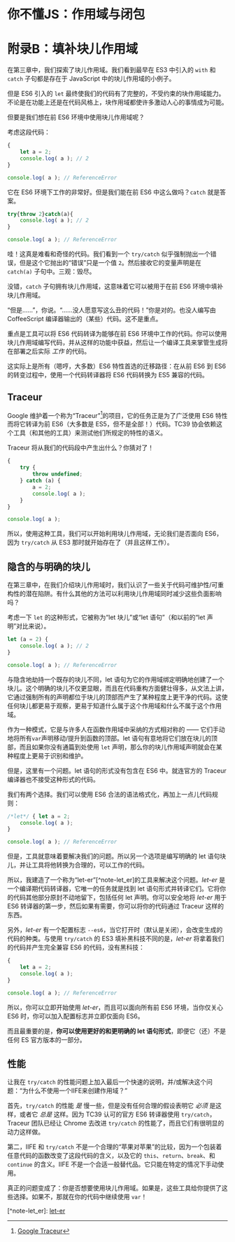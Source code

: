 # 你不懂JS：作用域与闭包
# 附录B：填补块儿作用域

在第三章中，我们探索了块儿作用域。我们看到最早在 ES3 中引入的 `with` 和 `catch` 子句都是存在于 JavaScript 中的块儿作用域的小例子。

但是 ES6 引入的 `let` 最终使我们的代码有了完整的，不受约束的块作用域能力。不论是在功能上还是在代码风格上，块作用域都使许多激动人心的事情成为可能。

但要是我们想在前 ES6 环境中使用块儿作用域呢？

考虑这段代码：

```js
{
	let a = 2;
	console.log( a ); // 2
}

console.log( a ); // ReferenceError
```

它在 ES6 环境下工作的非常好。但是我们能在前 ES6 中这么做吗？`catch` 就是答案。

```js
try{throw 2}catch(a){
	console.log( a ); // 2
}

console.log( a ); // ReferenceError
```

哇！这真是难看和奇怪的代码。我们看到一个 `try/catch` 似乎强制抛出一个错误，但是这个它抛出的“错误”只是一个值 `2`。然后接收它的变量声明是在 `catch(a)` 子句中。三观：毁尽。

没错，`catch` 子句拥有块儿作用域，这意味着它可以被用于在前 ES6 环境中填补块儿作用域。

“但是……”，你说。“……没人愿意写这么丑的代码！”你是对的。也没人编写由 CoffeeScript 编译器输出的（某些）代码。这不是重点。

重点是工具可以将 ES6 代码转译为能够在前 ES6 环境中工作的代码。你可以使用块儿作用域编写代码，并从这样的功能中获益，然后让一个编译工具来掌管生成将在部署之后实际 *工作* 的代码。

这实际上是所有（嗯哼，大多数）ES6 特性首选的迁移路径：在从前 ES6 到 ES6 的转变过程中，使用一个代码转译器将 ES6 代码转换为 ES5 兼容的代码。

## Traceur

Google 维护着一个称为“Traceur”[^note-traceur]的项目，它的任务正是为了广泛使用 ES6 特性而将它转译为前 ES6（大多数是 ES5，但不是全部！）代码。TC39 协会依赖这个工具（和其他的工具）来测试他们所规定的特性的语义。

Traceur 将从我们的代码段中产生出什么？你猜对了！

```js
{
	try {
		throw undefined;
	} catch (a) {
		a = 2;
		console.log( a );
	}
}

console.log( a );
```

所以，使用这种工具，我们可以开始利用块儿作用域，无论我们是否面向 ES6，因为 `try/catch` 从 ES3 那时就开始存在了（并且这样工作）。

## 隐含的与明确的块儿

在第三章中，在我们介绍块儿作用域时，我们认识了一些关于代码可维护性/可重构性的潜在陷阱。有什么其他的方法可以利用块儿作用域同时减少这些负面影响吗？

考虑一下 `let` 的这种形式，它被称为“let 块儿”或“let 语句”（和以前的“let 声明”对比来说）。

```js
let (a = 2) {
	console.log( a ); // 2
}

console.log( a ); // ReferenceError
```

与隐含地劫持一个既存的块儿不同，let 语句为它的作用域绑定明确地创建了一个块儿。这个明确的块儿不仅更显眼，而且在代码重构方面健壮得多，从文法上讲，它通过强制所有的声明都位于块儿的顶部而产生了某种程度上更干净的代码。这使任何块儿都更易于观察，更易于知道什么属于这个作用域和什么不属于这个作用域。

作为一种模式，它是与许多人在函数作用域中采纳的方式相对称的 —— 它们手动地将所有`var`声明移动/提升到函数的顶部。let 语句有意地将它们放在块儿的顶部，而且如果你没有通篇到处使用 `let` 声明，那么你的块儿作用域声明就会在某种程度上更易于识别和维护。

但是，这里有一个问题。let 语句的形式没有包含在 ES6 中。就连官方的 Traceur 编译器也不接受这种形式的代码。

我们有两个选择。我们可以使用 ES6 合法的语法格式化，再加上一点儿代码规则：

```js
/*let*/ { let a = 2;
	console.log( a );
}

console.log( a ); // ReferenceError
```

但是，工具就意味着要解决我们的问题。所以另一个选项是编写明确的 let 语句块儿，并让工具将他转换为合理的，可以工作的代码。

所以，我建造了一个称为“let-er”[^note-let_er]的工具来解决这个问题。*let-er* 是一个编译期代码转译器，它唯一的任务就是找到 let 语句形式并转译它们。它将你的代码其他部分原封不动地留下，包括任何 let 声明。你可以安全地将 *let-er* 用于 ES6 转译器的第一步，然后如果有需要，你可以将你的代码通过 Traceur 这样的东西。

另外，*let-er* 有一个配置标志 `--es6`，当它打开时（默认是关闭），会改变生成的代码的种类。与使用 `try/catch` 的 ES3 填补黑科技不同的是，*let-er* 将拿着我们的代码并产生完全兼容 ES6 的代码，没有黑科技：

```js
{
	let a = 2;
	console.log( a );
}

console.log( a ); // ReferenceError
```

所以，你可以立即开始使用 *let-er*，而且可以面向所有前 ES6 环境，当你仅关心 ES6 时，你可以加入配置标志并立即仅面向 ES6。

而且最重要的是，**你可以使用更好的和更明确的 let 语句形式**，即便它（还）不是任何 ES 官方版本的一部分。

## 性能

让我在 `try/catch` 的性能问题上加入最后一个快速的说明，并/或解决这个问题：“为什么不使用一个IIFE来创建作用域？”

首先，`try/catch` 的性能 *是* 慢一些，但是没有任何合理的假设表明它 *必须* 是这样，或者它 *总是* 这样。因为 TC39 认可的官方 ES6 转译器使用 `try/catch`，Traceur 团队已经让 Chrome 去改进 `try/catch` 的性能了，而且它们有很明显的动力这样做。

第二，IIFE 和 `try/catch` 不是一个合理的“苹果对苹果”的比较，因为一个包装着任意代码的函数改变了这段代码的含义，以及它的 `this`、`return`、`break`、和 `continue` 的含义。IIFE 不是一个合适一般替代品。它只能在特定的情况下手动使用。

真正的问题变成了：你是否想要使用块儿作用域。如果是，这些工具给你提供了这些选择。如果不，那就在你的代码中继续使用 `var`！

[^note-traceur]: [Google Traceur](http://google.github.io/traceur-compiler/demo/repl.html)

[^note-let_er]\: [let-er](https://github.com/getify/let-er)
